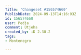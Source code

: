 ```yaml
---
Title: 'Changeset #156574660'
PublishDate: 2024-09-13T14:16:03Z
id: 156574660
user: Pedja
comment: Utjeha
created_by: iD 2.30.2
tags:
- Montenegro

---
```

